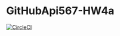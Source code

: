 # GitHubApi567-HW4a
[![CircleCI](https://dl.circleci.com/status-badge/img/gh/swin0/GitHubApi567-HW4a/tree/main.svg?style=svg)](https://dl.circleci.com/status-badge/redirect/gh/swin0/GitHubApi567-HW4a/tree/main)
